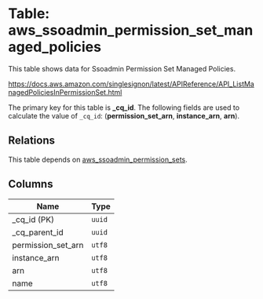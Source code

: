 # Table: aws_ssoadmin_permission_set_managed_policies

This table shows data for Ssoadmin Permission Set Managed Policies.

https://docs.aws.amazon.com/singlesignon/latest/APIReference/API_ListManagedPoliciesInPermissionSet.html

The primary key for this table is **_cq_id**.
The following fields are used to calculate the value of `_cq_id`: (**permission_set_arn**, **instance_arn**, **arn**).
## Relations

This table depends on [aws_ssoadmin_permission_sets](aws_ssoadmin_permission_sets.md).

## Columns

| Name          | Type          |
| ------------- | ------------- |
|_cq_id (PK)|`uuid`|
|_cq_parent_id|`uuid`|
|permission_set_arn|`utf8`|
|instance_arn|`utf8`|
|arn|`utf8`|
|name|`utf8`|